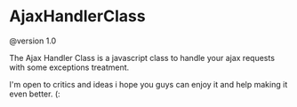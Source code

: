 AjaxHandlerClass
=================

@version 1.0

The Ajax Handler Class is a javascript class to handle your ajax requests with some exceptions treatment.

I'm open to critics and ideas i hope you guys can enjoy it and help making it even better. (:
